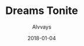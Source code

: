 ---
title: "Dreams Tonite"
subtitle: "Alvvays"
customForwardUrl: "https://www.youtube.com/watch?v=ZXu6q-6JKjA"
displayImg: "https://img.youtube.com/vi/ZXu6q-6JKjA/0.jpg"
date: "2018-01-04"
newTab: true 
---